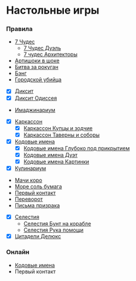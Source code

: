 Настольные игры
=

### Правила
- [7 Чудес ](https://hobbygames.ru/download/rules/7_chudes_2020_Rules.pdf)
  - [7 Чудес Дуэль](https://hobbygames.ru/download/rules/rules_7-wonders-duel.pdf)
  - [7 чудес Архитекторы](https://hobbygames.ru/download/rules/7_Wonders_Architects_Rules.pdf)
- [Артишоки в шоке](https://hobbygames.ru/download/rules/Artishoki_v_shoke_rules.pdf)
- [Битва за рокуган](https://hobbygames.ru/download/rules/Bitva_za_Rokugan_Rules.pdf)
- [Бэнг](https://hobbygames.ru/download/rules/bang_rules-web_2015.pdf)
- [Городской убийца](https://hobbygames.ru/download/rules/gorodskoj-ubijca-rules-v22.pdf)
- [x] [Диксит](https://hobbygames.ru/download/rules/Dixit21_Rules.pdf)
- [x] [Диксит Одиссея](https://hobbygames.ru/download/rules/Diksit_Odisseya_Rules.pdf)
- [Имаджинариум](https://cosmodrome.games/upload/iblock/d31/d31677d8a57234da0a76fa6b58c74622.pdf)
- [x] [Каркассон ](https://hobbygames.ru/download/rules/Carcassonne2019_Rules.pdf)
  - [x] [Каркассон Купцы и зодчие](https://hobbygames.ru/download/rules/Pravila_Karkasson_kupci_i_zodchie_compressed.pdf)
  - [x] [Каркассон Таверны и соборы](https://hobbygames.ru/download/rules/Kakasson_taverni_rules.pdf)
- [x] [Кодовые имена ](https://hobbygames.ru/download/rules/Codenames.pdf)
  - [x] [Кодовые имена Глубоко под прикрытием](https://hobbygames.ru/download/rules/Codenames_Pod_Prikrytiem_Rules.pdf)
  - [x] [Кодовые имена Дуэт](https://hobbygames.ru/download/rules/0016CodenamesDuet.pdf)
  - [x] [Кодовые имена Картинки](https://gaga.ru/gaga/files/pdf/rules/ru/3266.pdf)
- [x] [Кулинариум](https://hobbygames.ru/download/rules/Kulinarium_rules-web.pdf)
- [Мачи коро](https://hobbygames.ru/download/rules/Machi_Koro_rules-web_2015.pdf)
- [Море соль бумага](https://hobbygames.ru/download/rules/More_sol_bumaga_Rules.pdf)
- [Первый контакт](https://tesera.ru/images/items/1395920/b5cbce9050d28ab0a74cecea3fb85fcd.pdf)
- [Переворот](https://hobbygames.ru/download/rules/perevorot-rules2.pdf)
- [Письма призрака](https://hobbygames.ru/download/rules/Pisma_Prizraka_Rules.pdf)
- [x] [Селестия ](https://hobbygames.ru/download/rules/Selestia_Rules.pdf)
  - [Селестия Бунт на корабле](https://hobbygames.ru/download/rules/Selestia_Bunt_Rules.pdf)
  - [Селестия Рука помощи](https://hobbygames.ru/download/rules/Pravila_selestia_ruka_pomoshi_compressed.pdf)
- [x] [Цитадели Делюкс](https://hobbygames.ru/download/rules/Citadels%20Deluxe_Rules_RU.pdf)

### Онлайн
- [Кодовые имена ](https://codenames.ivavi.online)
- Первый контакт
